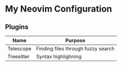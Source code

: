 # My Neovim Configuration

## Plugins 

| Name | Purpose | 
|------|---------|
| Telescope | Finding files through fuzzy search | 
| Treesitter | Syntax highlighning | 
